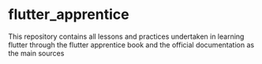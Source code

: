 # flutter_apprentice
This repository contains all lessons and practices undertaken in learning flutter through the flutter apprentice book and the official documentation as the main sources
